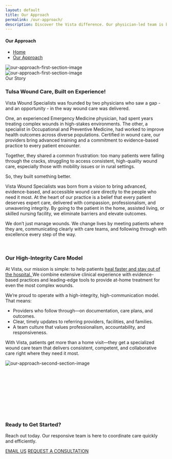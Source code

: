 ```yaml
---
layout: default
title: Our Approach
permalink: /our-approach/
description: Discover the Vista difference. Our physician-led team is built on integrity and a mission to provide accessible, high-communication wound care right where you are.
---
```


<section
  class="breadcrumbs hero-bg"
  style="
    background-image: url('{{ site.baseurl }}/assets/img/our-approach-top-image.png');
    background-size: cover;
    /* background-position: center; */
  "
>
  <div class="container">
    <div class="row">
      <!-- Breadcrumb-Content -->
      <div class="col-lg-6 offset-lg-3 col-12">
        <div class="breadcrumb-content">
          <h4>Our Approach</h4>
          <ul class="breadcrumb-menu">
            <li>
              <a href="{{ site.baseurl }}/">Home</a><i class="far fa-angle-double-right"></i>
            </li>
            <li><a href="#">Our Approach</a></li>
          </ul>
        </div>
      </div>
    </div>
  </div>
</section>

<section class="about-area">
  <div class="container">
    <div class="row">
      <!-- About Image -->
      <div
        class="col-lg-6 col-12 wow fadeInLeft mobile-about-image"
        data-wow-delay="0.1s"
      >
        <div class="about-image-content">
          <div class="about-img">
            <img
              src="{{'/assets/img/our-approach-first.png' | relative_url}}"
              alt="our-approach-first-section-image"
              class="img-fluid"
            />
          </div>
        </div>
      </div>
      <div
        class="col-lg-6 col-12 wow fadeInLeft desktop-about-image"
        data-wow-delay="0.1s"
      >
        <div class="about-image-content">
          <img
            src="{{'/assets/img/about-image-desktop.png' | relative_url}}"
            alt="our-approach-first-section-image"
            class="img-fluid our-approach-first-image"
          />
        </div>
      </div>
      <!-- End About Image -->
      <!-- About Content -->
      <div class="col-lg-6 col-12 wow fadeInRight" data-wow-delay="0.2s">
        <div class="about-content">
          <div class="about-c-title">
            <span>Our Story</span>
            <h3>Tulsa Wound Care, Built on Experience!</h3>
            <p>
              Vista Wound Specialists was founded by two physicians who saw a
              gap - and an opportunity - in the way wound care was delivered.
            </p>
            <p>
              One, an experienced Emergency Medicine physician, had spent years
              treating complex wounds in high-stakes environments. The other, a
              specialist in Occupational and Preventive Medicine, had worked to
              improve health outcomes across diverse populations. Certified in wound care, our providers bring advanced training and a commitment to evidence-based practice to every patient encounter.
            </p>
            <p>
              Together, they shared a common frustration: too many patients were
              falling through the cracks, struggling to access consistent,
              high-quality wound care, especially those with mobility issues or
              in rural settings.
            </p>
            <p>So, they built something better.</p>
            <p>
              Vista Wound Specialists was born from a vision to bring advanced,
              evidence-based, and accessible wound care directly to the people
              who need it most. At the heart of our practice is a belief that
              every patient deserves expert care, delivered with compassion,
              professionalism, and unwavering integrity. By going to the patient
              in the home, assisted living, or skilled nursing facility, we
              eliminate barriers and elevate outcomes.
            </p>
            <p>
              We don’t just manage wounds. We change lives by meeting patients
              where they are, communicating clearly with care teams, and
              following through with excellence every step of the way.
            </p>
          </div>
        </div>
        <!-- <div class="our-approach-contact-section">
          <div class="h-menu-right-mobile">
            <a href="tel:+1(918)505-2956" class="theme-btn-mobile-our-approach"
              >Call Now!</a
            >
          </div>
          <div class="h-menu-right">
            <a href="mailto:contact@vistawound.com" class="theme-btn-right"
              >Contact Us!</a
            >
          </div> -->
        <!-- </div> -->
      </div>
    </div>
  </div>
</section>

<section class="our-mission-area" style="padding-top: 18px;">
  <div class="container">
    <div class="row">
      <!-- Mission Content -->
      <div class="col-lg-6 col-12 wow fadeInLeft" data-wow-delay="0.1s">
        <div class="mission-content">
          <div class="mission-c-top">
            <!-- <span>Our Mission</span> -->
            <h3>Our High-Integrity Care Model</h3>
            <p>
              At Vista, our mission is simple: to help patients
              <a href="/faq.html" class="about-links"
                >heal faster and stay out of the hospital.
              </a>
              We combine extensive clinical experience with evidence-based
              practices and leading-edge tools to provide at-home treatment for
              even the most complex wounds.
            </p>
            <p class="mt-3">
              We’re proud to operate with a high-integrity, high-communication
              model. That means:
            </p>
          </div>
          <ul class="mission-c-list">
            <li>
              <i class="far fa-check-circle"></i>Providers who follow through—on
              documentation, care plans, and outcomes.
            </li>
            <li>
              <i class="far fa-check-circle"></i>Clear, timely updates to
              referring providers, facilities, and families.
            </li>
            <li>
              <i class="far fa-check-circle"></i>A team culture that values
              professionalism, accountability, and responsiveness.
            </li>
          </ul>
          <p class="mt-3">
            With Vista, patients get more than a home visit—they get a
            specialized wound care team that delivers consistent, competent, and
            collaborative care right where they need it most.
          </p>
        </div>
      </div>
      <!-- Mission Image -->
      <div class="col-lg-6 col-12 wow fadeInRight" data-wow-delay="0.2s">
        <div class="mission-img">
          <img
            src="{{'/assets/img/our-approach-second.jpg' | relative_url}}"
            alt="our-approach-second-section-image"
            class="img-fluid"
          />
        </div>
      </div>
    </div>
  </div>
</section>

<section class="news-letter-area newsletter-bg"  style="background-image: url('{{ site.baseurl }}/assets/img/ready-to-started.png'); padding: 150px 0; background-size: cover; background-position: center; background-repeat: no-repeat;">
  <div class="container">
    <div class="row align-items-center">
      <div class="col-lg-6 col-12 wow fadeInLeft" data-wow-delay="0.1s">
        <div class="news-letter-content">
          <h3>Ready to Get Started?</h3>
          <p>
            Reach out today. Our responsive team is here to coordinate care
            quickly and efficiently.
          </p>
        </div>
      </div>
      <div class="col-lg-6 col-12 wow fadeInRight" data-wow-delay="0.2s">
        <div
          class="hero-button d-flex gap-3 justify-content-lg-end justify-content-center mt-3 mt-lg-0"
        >
          <a href="mailto:contact@vistawound.com" class="theme-btn">EMAIL US</a>
          <a href="{{ site.baseurl }}/contact-us/" class="theme-btn">REQUEST A CONSULTATION</a>
        </div>
      </div>
    </div>
  </div>
</section>
